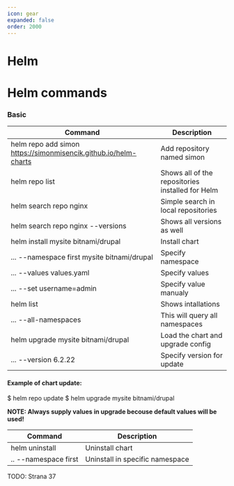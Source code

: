 ```yaml
---
icon: gear
expanded: false
order: 2000
---
```


# Helm

# Helm commands

### Basic

| Command | Description |
|----------------|----------|
| helm repo add simon https://simonmisencik.github.io/helm-charts | Add repository named simon |
| helm repo list | Shows all of the repositories installed  for Helm |
| helm search repo nginx | Simple search in local repositories |
| helm search repo nginx --versions | Shows all versions as well |
| helm install mysite bitnami/drupal | Install chart |
| ... --namespace first mysite bitnami/drupal | Specify namespace |
| ... --values values.yaml | Specify values |
| ... --set username=admin | Specify value manualy |
| helm list | Shows intallations |
| ... --all-namespaces | This will query all namespaces |
| helm upgrade mysite bitnami/drupal | Load the chart and upgrade config |
| ... --version 6.2.22 | Specify version for update |

#### Example of chart update:
 $ helm repo update
 $ helm upgrade mysite bitnami/drupal
 
 **NOTE: Always supply values in upgrade becouse default values will be used!**
 
| Command | Description |
|----------------|----------|
| helm uninstall | Uninstall chart |
| .. --namespace first | Uninstall in specific namespace |
 
 TODO: Strana 37
 
 
